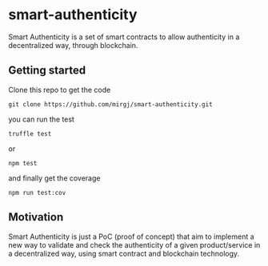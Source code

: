 # smart-authenticity

Smart Authenticity is a set of smart contracts to allow authenticity in a decentralized way, through blockchain.

## Getting started

Clone this repo to get the code

```
git clone https://github.com/mirgj/smart-authenticity.git
```
you can run the test
```
truffle test
```
or
```
npm test
```
and finally get the coverage
```
npm run test:cov
```

## Motivation

Smart Authenticity is just a PoC (proof of concept) that aim to implement a new way to validate and check the authenticity of a given product/service in a decentralized way, using smart contract and blockchain technology.
